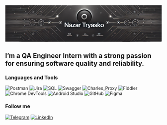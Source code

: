 ![Header](https://github.com/NazarT17/nazarT17/blob/main/assets/image.png)

## I’m a QA Engineer Intern with a strong passion for ensuring software quality and reliability.

### Languages and Tools
![Postman](https://img.shields.io/badge/Postman-000000?style=for-the-badge&logo=Postman )
![Jira](https://img.shields.io/badge/Jira-000000?style=for-the-badge&logo=Jira )
![SQL](https://img.shields.io/badge/SQL-000000?style=for-the-badge&logo=MYSQl )
![Swagger](https://img.shields.io/badge/Swagger-000000?style=for-the-badge&logo=Swagger )
![Charles_Proxy](https://img.shields.io/badge/Charles_Proxy-000000?style=for-the-badge&logo=Charles_Proxy )
![Fiddler](https://img.shields.io/badge/Fiddler-000000?style=for-the-badge&logo=Fiddler )
![Chrome DevTools](https://img.shields.io/badge/Chrome%20DevTools-000000?style=for-the-badge&logo=google-chrome&logoColor=white)
![Android Studio](https://img.shields.io/badge/Android%20Studio-000000?style=for-the-badge&logo=android-studio&logoColor=3DDC84)
![GitHub](https://img.shields.io/badge/GitHub-000000?style=for-the-badge&logo=github&logoColor=white)
![Figma](https://img.shields.io/badge/Figma-000000?style=for-the-badge&logo=figma&logoColor=white)

### Follow me
[![Telegram](https://img.shields.io/badge/Telegram-2CA5E0?style=for-the-badge&logo=telegram&logoColor=white)](https://t.me/nazor321)
[![LinkedIn](https://img.shields.io/badge/LinkedIn-0A66C2?style=for-the-badge&logo=linkedin&logoColor=white)](https://www.linkedin.com/in/nazar-tryasko)
